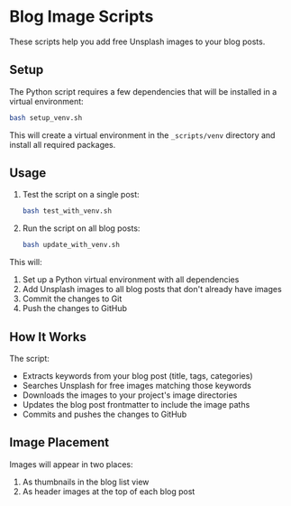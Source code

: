 # Blog Image Scripts

These scripts help you add free Unsplash images to your blog posts.

## Setup

The Python script requires a few dependencies that will be installed in a virtual environment:

```bash
bash setup_venv.sh
```

This will create a virtual environment in the `_scripts/venv` directory and install all required packages.

## Usage

1. Test the script on a single post:
   ```bash
   bash test_with_venv.sh
   ```

2. Run the script on all blog posts:
   ```bash
   bash update_with_venv.sh
   ```

This will:
1. Set up a Python virtual environment with all dependencies
2. Add Unsplash images to all blog posts that don't already have images
3. Commit the changes to Git
4. Push the changes to GitHub

## How It Works

The script:
- Extracts keywords from your blog post (title, tags, categories)
- Searches Unsplash for free images matching those keywords
- Downloads the images to your project's image directories
- Updates the blog post frontmatter to include the image paths
- Commits and pushes the changes to GitHub

## Image Placement

Images will appear in two places:
1. As thumbnails in the blog list view
2. As header images at the top of each blog post
